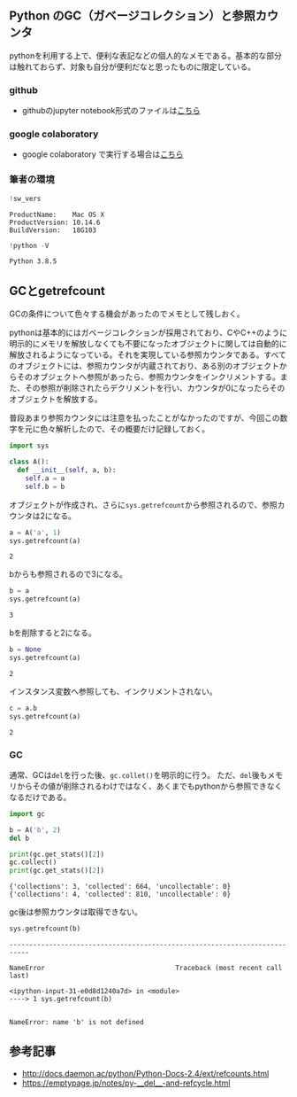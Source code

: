 ## Python のGC（ガベージコレクション）と参照カウンタ

pythonを利用する上で、便利な表記などの個人的なメモである。基本的な部分は触れておらず、対象も自分が便利だなと思ったものに限定している。

### github
- githubのjupyter notebook形式のファイルは[こちら](https://github.com/hiroshi0530/wa-src/blob/master/article/library/python/009/009_nb.ipynb)

### google colaboratory
- google colaboratory で実行する場合は[こちら](https://colab.research.google.com/github/hiroshi0530/wa-src/blob/master/article/library/python/009/009_nb.ipynb)

### 筆者の環境


```python
!sw_vers
```

    ProductName:	Mac OS X
    ProductVersion:	10.14.6
    BuildVersion:	18G103



```python
!python -V
```

    Python 3.8.5


## GCとgetrefcount

GCの条件について色々する機会があったのでメモとして残しおく。

pythonは基本的にはガベージコレクションが採用されており、CやC++のように明示的にメモリを解放しなくても不要になったオブジェクトに関しては自動的に解放されるようになっている。それを実現している参照カウンタである。すべてのオブジェクトには、参照カウンタが内蔵されており、ある別のオブジェクトからそのオブジェクトへ参照があったら、参照カウンタをインクリメントする。また、その参照が削除されたらデクリメントを行い、カウンタが0になったらそのオブジェクトを解放する。

普段あまり参照カウンタには注意を払ったことがなかったのですが、今回この数字を元に色々解析したので、その概要だけ記録しておく。


```python
import sys

class A():
  def __init__(self, a, b):
    self.a = a
    self.b = b
```

オブジェクトが作成され、さらに`sys.getrefcount`から参照されるので、参照カウンタは2になる。


```python
a = A('a', 1) 
sys.getrefcount(a)
```




    2



bからも参照されるので3になる。


```python
b = a
sys.getrefcount(a)
```




    3



bを削除すると2になる。


```python
b = None
sys.getrefcount(a)
```




    2



インスタンス変数へ参照しても、インクリメントされない。


```python
c = a.b
sys.getrefcount(a)
```




    2



### GC

通常、GCは`del`を行った後、`gc.collet()`を明示的に行う。
ただ、`del`後もメモリからその値が削除されるわけではなく、あくまでもpythonから参照できなくなるだけである。


```python
import gc

b = A('b', 2) 
del b

print(gc.get_stats()[2])
gc.collect()
print(gc.get_stats()[2])
```

    {'collections': 3, 'collected': 664, 'uncollectable': 0}
    {'collections': 4, 'collected': 810, 'uncollectable': 0}


gc後は参照カウンタは取得できない。


```python
sys.getrefcount(b)
```


    ---------------------------------------------------------------------------

    NameError                                 Traceback (most recent call last)

    <ipython-input-31-e0d8d1240a7d> in <module>
    ----> 1 sys.getrefcount(b)
    

    NameError: name 'b' is not defined


## 参考記事

- http://docs.daemon.ac/python/Python-Docs-2.4/ext/refcounts.html
- https://emptypage.jp/notes/py-__del__-and-refcycle.html
